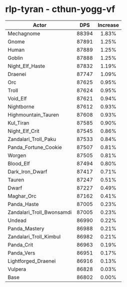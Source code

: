 # rlp-tyran - cthun-yogg-vf
| Actor | DPS | Increase |
|---|:---:|:---:|
|Mechagnome|88394|1.83%|
|Gnome|87891|1.25%|
|Human|87889|1.25%|
|Goblin|87888|1.25%|
|Night_Elf_Haste|87832|1.19%|
|Draenei|87747|1.09%|
|Orc|87625|0.95%|
|Troll|87624|0.95%|
|Void_Elf|87621|0.94%|
|Nightborne|87612|0.93%|
|Highmountain_Tauren|87608|0.93%|
|Kul_Tiran|87585|0.90%|
|Night_Elf_Crit|87545|0.86%|
|Zandalari_Troll_Paku|87533|0.84%|
|Panda_Fortune_Cookie|87507|0.81%|
|Worgen|87505|0.81%|
|Blood_Elf|87494|0.80%|
|Dark_Iron_Dwarf|87417|0.71%|
|Tauren|87247|0.51%|
|Dwarf|87227|0.49%|
|Maghar_Orc|87162|0.41%|
|Panda_Haste|87005|0.23%|
|Zandalari_Troll_Bwonsamdi|87005|0.23%|
|Undead|86990|0.22%|
|Panda_Mastery|86988|0.21%|
|Zandalari_Troll_Kimbul|86982|0.21%|
|Panda_Crit|86963|0.19%|
|Panda_Vers|86951|0.17%|
|Lightforged_Draenei|86916|0.13%|
|Vulpera|86828|0.03%|
|Base|86802|0.00%|
